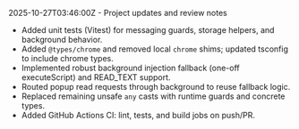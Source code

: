 
2025-10-27T03:46:00Z - Project updates and review notes
- Added unit tests (Vitest) for messaging guards, storage helpers, and background behavior.
- Added `@types/chrome` and removed local `chrome` shims; updated tsconfig to include chrome types.
- Implemented robust background injection fallback (one-off executeScript) and READ_TEXT support.
- Routed popup read requests through background to reuse fallback logic.
- Replaced remaining unsafe `any` casts with runtime guards and concrete types.
- Added GitHub Actions CI: lint, tests, and build jobs on push/PR.
